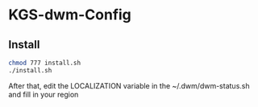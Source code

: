 # KGS-dwm-Config
## Install
```bash
chmod 777 install.sh
./install.sh
```
After that, edit the LOCALIZATION variable in the ~/.dwm/dwm-status.sh and fill in your region
